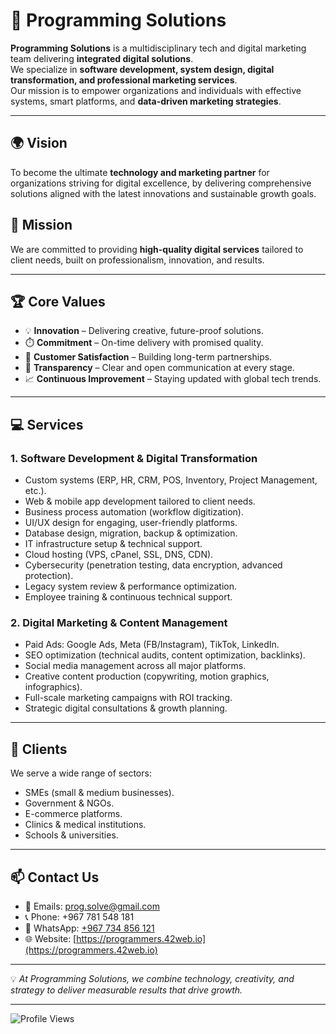 # 🚀 Programming Solutions

**Programming Solutions** is a multidisciplinary tech and digital marketing team delivering **integrated digital solutions**.  
We specialize in **software development, system design, digital transformation, and professional marketing services**.  
Our mission is to empower organizations and individuals with effective systems, smart platforms, and **data-driven marketing strategies**.

---

## 🌍 Vision
To become the ultimate **technology and marketing partner** for organizations striving for digital excellence, by delivering comprehensive solutions aligned with the latest innovations and sustainable growth goals.

## 🎯 Mission
We are committed to providing **high-quality digital services** tailored to client needs, built on professionalism, innovation, and results.

---

## 🏆 Core Values
- 💡 **Innovation** – Delivering creative, future-proof solutions.  
- ⏱️ **Commitment** – On-time delivery with promised quality.  
- 🤝 **Customer Satisfaction** – Building long-term partnerships.  
- 🔎 **Transparency** – Clear and open communication at every stage.  
- 📈 **Continuous Improvement** – Staying updated with global tech trends.  

---

## 💻 Services

### 1. Software Development & Digital Transformation
- Custom systems (ERP, HR, CRM, POS, Inventory, Project Management, etc.).  
- Web & mobile app development tailored to client needs.  
- Business process automation (workflow digitization).  
- UI/UX design for engaging, user-friendly platforms.  
- Database design, migration, backup & optimization.  
- IT infrastructure setup & technical support.  
- Cloud hosting (VPS, cPanel, SSL, DNS, CDN).  
- Cybersecurity (penetration testing, data encryption, advanced protection).  
- Legacy system review & performance optimization.  
- Employee training & continuous technical support.  

### 2. Digital Marketing & Content Management
- Paid Ads: Google Ads, Meta (FB/Instagram), TikTok, LinkedIn.  
- SEO optimization (technical audits, content optimization, backlinks).  
- Social media management across all major platforms.  
- Creative content production (copywriting, motion graphics, infographics).  
- Full-scale marketing campaigns with ROI tracking.  
- Strategic digital consultations & growth planning.  

---

## 👥 Clients
We serve a wide range of sectors:  
- SMEs (small & medium businesses).  
- Government & NGOs.  
- E-commerce platforms.  
- Clinics & medical institutions.  
- Schools & universities.  

---

## 📫 Contact Us
- 📧 Emails: [prog.solve@gmail.com](mailto:prog.solve@gmail.com)
- 📞 Phone: +967 781 548 181  
- 💬 WhatsApp: [+967 734 856 121](https://wa.me/967734856121)  
- 🌐 Website: [https://programmers.42web.io](https://programmers.42web.io)  

---

💡 *At Programming Solutions, we combine technology, creativity, and strategy to deliver measurable results that drive growth.*  

---

![Profile Views](https://komarev.com/ghpvc/?username=ProgrammingSolutionsTeam&color=blueviolet&style=flat)


